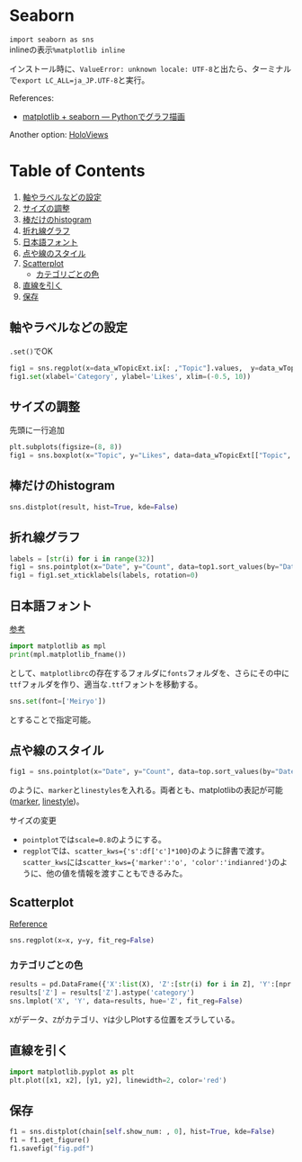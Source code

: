 # Seaborn

`import seaborn as sns`  
inlineの表示`%matplotlib inline`

インストール時に、`ValueError: unknown locale: UTF-8`と出たら、ターミナルで`export LC_ALL=ja_JP.UTF-8`と実行。

References:
* [matplotlib + seaborn — Pythonでグラフ描画 ](https://heavywatal.github.io/python/matplotlib.html)

Another option: [HoloViews](https://github.com/Shusei-E/Code_Tips/blob/master/Python/HoloViews.md)

# Table of Contents
1. [軸やラベルなどの設定](#軸やラベルなどの設定)
2. [サイズの調整](#サイズの調整)
3. [棒だけのhistogram](#棒だけのhistogram)
4. [折れ線グラフ](#折れ線グラフ)
5. [日本語フォント](#日本語フォント)
6. [点や線のスタイル](#点や線のスタイル)
7. [Scatterplot](#scatterplot)
   * [カテゴリごとの色](#カテゴリごとの色)
8. [直線を引く](#直線を引く)
9. [保存](#保存)


## 軸やラベルなどの設定
`.set()`でOK
```python
fig1 = sns.regplot(x=data_wTopicExt.ix[: ,"Topic"].values,  y=data_wTopicExt.ix[:, "Likes"].values, fit_reg=False)
fig1.set(xlabel='Category', ylabel='Likes', xlim=(-0.5, 10))
```

## サイズの調整
先頭に一行追加
```python
plt.subplots(figsize=(8, 8))
fig1 = sns.boxplot(x="Topic", y="Likes", data=data_wTopicExt[["Topic", "Likes"]])
```

## 棒だけのhistogram
```python
sns.distplot(result, hist=True, kde=False)
```

## 折れ線グラフ
```python
labels = [str(i) for i in range(32)]
fig1 = sns.pointplot(x="Date", y="Count", data=top1.sort_values(by="Date"))
fig1 = fig1.set_xticklabels(labels, rotation=0)
```

## 日本語フォント
[参考](http://qiita.com/keisuke-nakata/items/2309764d21438645f6b9)
```python
import matplotlib as mpl
print(mpl.matplotlib_fname())
```
として、`matplotlibrc`の存在するフォルダに`fonts`フォルダを、さらにその中に`ttf`フォルダを作り、適当な`.ttf`フォントを移動する。
```python
sns.set(font=['Meiryo']) 
```
とすることで指定可能。

## 点や線のスタイル
```python
fig1 = sns.pointplot(x="Date", y="Count", data=top.sort_values(by="Date"), hue="Word", markers=["o", "x"], linestyles=["-", "--"])
```
のように、`marker`と`linestyles`を入れる。両者とも、matplotlibの表記が可能([marker](http://matplotlib.org/api/markers_api.html), [linestyle](http://matplotlib.org/examples/lines_bars_and_markers/line_styles_reference.html))。

サイズの変更
* `pointplot`では`scale=0.8`のようにする。
* `regplot`では、`scatter_kws={'s':df['c']*100}`のように辞書で渡す。`scatter_kws`には`scatter_kws={'marker':'o', 'color':'indianred'}`のように、他の値を情報を渡すこともできるみた。

## Scatterplot
[Reference](http://seaborn.pydata.org/generated/seaborn.regplot.html)
```python
sns.regplot(x=x, y=y, fit_reg=False)
```

### カテゴリごとの色
```python
results = pd.DataFrame({'X':list(X), 'Z':[str(i) for i in Z], 'Y':[npr.normal(0,0.0002) for i in Z]})
results['Z'] = results['Z'].astype('category')
sns.lmplot('X', 'Y', data=results, hue='Z', fit_reg=False)
```
`X`がデータ、`Z`がカテゴリ、`Y`は少しPlotする位置をズラしている。


## 直線を引く
```python
import matplotlib.pyplot as plt
plt.plot([x1, x2], [y1, y2], linewidth=2, color='red')
```

## 保存
```python
f1 = sns.distplot(chain[self.show_num: , 0], hist=True, kde=False)
f1 = f1.get_figure()
f1.savefig("fig.pdf")
```
